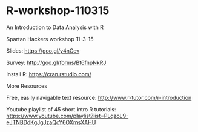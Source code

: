 # R-workshop-110315
An Introduction to Data Analysis with R

Spartan Hackers workshop 11-3-15

Slides: https://goo.gl/y4nCcv

Survey: http://goo.gl/forms/Bt6fnpNkRJ

Install R: https://cran.rstudio.com/


More Resources

Free, easily navigable text resource: http://www.r-tutor.com/r-introduction

Youtube playlist of 45 short intro R tutorials: https://www.youtube.com/playlist?list=PLqzoL9-eJTNBDdKgJgJzaQcY6OXmsXAHU
